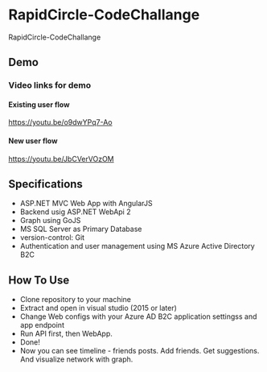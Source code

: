 # RapidCircle-CodeChallange
RapidCircle-CodeChallange

## Demo
### Video links for demo
#### Existing user flow
https://youtu.be/o9dwYPq7-Ao

#### New user flow
https://youtu.be/JbCVerVOzOM


## Specifications

* ASP.NET MVC Web App with AngularJS
* Backend usig ASP.NET WebApi 2
* Graph using GoJS
* MS SQL Server as Primary Database
* version-control: Git
* Authentication and user management using MS Azure Active Directory B2C


## How To Use
* Clone repository to your machine
* Extract and open in visual studio (2015 or later)
* Change Web configs with your Azure AD B2C application settingss and app endpoint
* Run API first, then WebApp.
* Done!
* Now you can see timeline - friends posts. Add friends. Get suggestions. And visualize network with graph.

